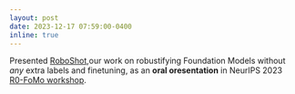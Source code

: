 ```yaml
---
layout: post
date: 2023-12-17 07:59:00-0400
inline: true
---
```

Presented [RoboShot](https://dyahadila.github.io/assets/pdf/roboshot.pdf),our work on robustifying Foundation Models without *any* extra labels and finetuning, as an **oral oresentation** in NeurIPS 2023 [R0-FoMo workshop](https://sites.google.com/view/r0-fomo).
